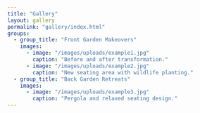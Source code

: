 ```yaml
---
title: "Gallery"
layout: gallery
permalink: "gallery/index.html"
groups:
  - group_title: "Front Garden Makeovers"
    images:
      - image: "/images/uploads/example1.jpg"
        caption: "Before and after transformation."
      - image: "/images/uploads/example2.jpg"
        caption: "New seating area with wildlife planting."
  - group_title: "Back Garden Retreats"
    images:
      - image: "/images/uploads/example3.jpg"
        caption: "Pergola and relaxed seating design."
---
```


